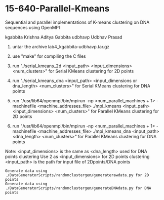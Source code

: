 15-640-Parallel-Kmeans
======================

Sequential and parallel implementations of K-means clustering on DNA sequences using OpenMPI

kgabbita	Krishna Aditya Gabbita
udbhavp		Udbhav Prasad

1. untar the archive lab4_kgabbita-udbhavp.tar.gz

2. use "make" for compiling the C files

3. run "./serial_kmeans_2d <input_path> <input_dimensions> <num_clusters>" for Serial KMeans clustering for 2D points

4. run "./serial_kmeans_dna <input_path> <input_dimensions or dna_length> <num_clusters>" for Serial KMeans clustering for DNA points

5. run "/usr/lib64/openmpi/bin/mpirun -np <num_parallel_machines + 1> -machinefile <machine_addresses_file> ./mpi_kmeans <input_path> <input_dimensions> <num_clusters>"
   for Parallel KMeans clustering for 2D points

6. run "/usr/lib64/openmpi/bin/mpirun -np <num_parallel_machines + 1> -machinefile <machine_addresses_file> ./mpi_kmeans_dna <input_path> <dna_length> <num_clusters>"
   for Parallel KMeans clustering for DNA points

Note: 	<input_dimensions> is the same as <dna_length> used for DNA points clustering
	Use 2 as <input_dimensions> for 2D points clustering
	<input_path> is the path for input file of 2Dpoints/DNA points
	
	Generate data using ./DataGeneratorScripts/randomclustergen/generaterawdata.py for 2D points
	Generate data using ./DataGeneratorScripts/randomclustergen/generateDNAdata.py for DNA points
